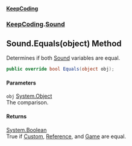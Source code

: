 #### [KeepCoding](index.md 'index')
### [KeepCoding](KeepCoding.md 'KeepCoding').[Sound](Sound.md 'KeepCoding.Sound')
## Sound.Equals(object) Method
Determines if both [Sound](Sound.md 'KeepCoding.Sound') variables are equal.  
```csharp
public override bool Equals(object obj);
```
#### Parameters
<a name='KeepCoding_Sound_Equals(object)_obj'></a>
`obj` [System.Object](https://docs.microsoft.com/en-us/dotnet/api/System.Object 'System.Object')  
The comparison.
  
#### Returns
[System.Boolean](https://docs.microsoft.com/en-us/dotnet/api/System.Boolean 'System.Boolean')  
True if [Custom](Sound_Custom.md 'KeepCoding.Sound.Custom'), [Reference](Sound_Reference.md 'KeepCoding.Sound.Reference'), and [Game](Sound_Game.md 'KeepCoding.Sound.Game') are equal.
